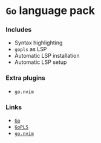 # `Go` language pack

### Includes

- Syntax highlighting
- `gopls` as LSP
- Automatic LSP installation
- Automatic LSP setup

### Extra plugins

- `go.nvim`

### Links

- [`Go`](https://go.dev)
- [`GoPLS`](https://github.com/golang/tools/blob/master/gopls)
- [`go.nvim`](https://github.com/ray-x/go.nvim)
